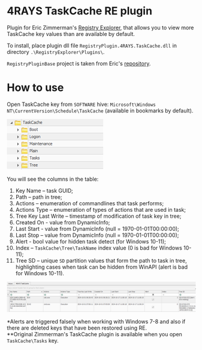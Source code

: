﻿# 4RAYS TaskCache RE plugin

Plugin for Eric Zimmerman's [Registry Explorer](https://ericzimmerman.github.io/), 
that allows you to view more TaskCache key values than are available by default.

To install, place plugin dll file `RegistryPlugin.4RAYS.TaskCache.dll` in directory `.\RegistryExplorer\Plugins\`.

`RegistryPluginBase` project is taken from Eric's [repository](https://github.com/EricZimmerman/RegistryPlugins/tree/master/RegistryPluginBase).

# How to use
Open TaskCache key from `SOFTWARE` hive: `Microsoft\Windows NT\CurrentVersion\Schedule\TaskCache` (available in bookmarks by default).

![task_cache_key](./images/task_cache_key.png)

You will see the columns in the table:
1) Key Name – task GUID;
2) Path – path in tree;
3) Actions – enumeration of commandlines that task performs;
4) Actions Type – enumeration of types of actions that are used in task;
5) Tree Key Last Write – timestamp of modification of task key in tree;
6) Created On - value from DynamicInfo;
7) Last Start - value from DynamicInfo (null = 1970-01-01T00:00:00);
8) Last Stop – value from DynamicInfo (null = 1970-01-01T00:00:00);
9) Alert - bool value for hidden task detect (for Windows 10-11);
10) Index – `TaskCache\Tree\TaskName` index value (0 is bad for Windows 10-11);
11) Tree SD – unique `SD` partition values that form the path to task in tree, highlighting cases when task can be hidden from WinAPI (alert is bad for Windows 10-11).

![grid](./images/grid.png)


*Alerts are triggered falsely when working with Windows 7-8 and also if there are deleted keys that have been restored using RE.\
**Original Zimmerman's TaskCache plugin is available when you open `TaskCache\Tasks` key.